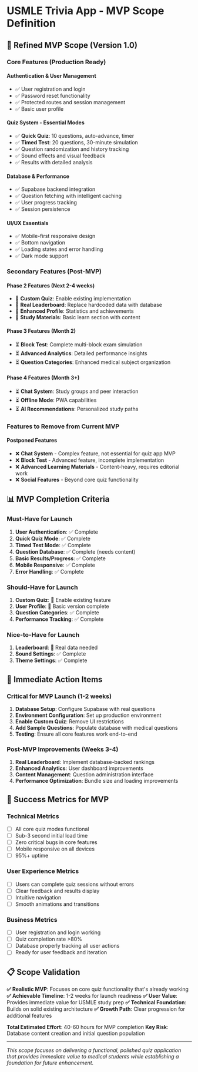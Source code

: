 # USMLE Trivia App - MVP Scope Definition

## 🎯 **Refined MVP Scope (Version 1.0)**

### **Core Features (Production Ready)**

#### **Authentication & User Management**
- ✅ User registration and login
- ✅ Password reset functionality
- ✅ Protected routes and session management
- ✅ Basic user profile

#### **Quiz System - Essential Modes**
- ✅ **Quick Quiz**: 10 questions, auto-advance, timer
- ✅ **Timed Test**: 20 questions, 30-minute simulation
- ✅ Question randomization and history tracking
- ✅ Sound effects and visual feedback
- ✅ Results with detailed analysis

#### **Database & Performance**
- ✅ Supabase backend integration
- ✅ Question fetching with intelligent caching
- ✅ User progress tracking
- ✅ Session persistence

#### **UI/UX Essentials**
- ✅ Mobile-first responsive design
- ✅ Bottom navigation
- ✅ Loading states and error handling
- ✅ Dark mode support

### **Secondary Features (Post-MVP)**

#### **Phase 2 Features (Next 2-4 weeks)**
- 🔄 **Custom Quiz**: Enable existing implementation
- 🔄 **Real Leaderboard**: Replace hardcoded data with database
- 🔄 **Enhanced Profile**: Statistics and achievements
- 🔄 **Study Materials**: Basic learn section with content

#### **Phase 3 Features (Month 2)**
- ⏳ **Block Test**: Complete multi-block exam simulation
- ⏳ **Advanced Analytics**: Detailed performance insights
- ⏳ **Question Categories**: Enhanced medical subject organization

#### **Phase 4 Features (Month 3+)**
- ⏳ **Chat System**: Study groups and peer interaction
- ⏳ **Offline Mode**: PWA capabilities
- ⏳ **AI Recommendations**: Personalized study paths

### **Features to Remove from Current MVP**

#### **Postponed Features**
- ❌ **Chat System** - Complex feature, not essential for quiz app MVP
- ❌ **Block Test** - Advanced feature, incomplete implementation
- ❌ **Advanced Learning Materials** - Content-heavy, requires editorial work
- ❌ **Social Features** - Beyond core quiz functionality

## 📊 **MVP Completion Criteria**

### **Must-Have for Launch**
1. **User Authentication**: ✅ Complete
2. **Quick Quiz Mode**: ✅ Complete  
3. **Timed Test Mode**: ✅ Complete
4. **Question Database**: ✅ Complete (needs content)
5. **Basic Results/Progress**: ✅ Complete
6. **Mobile Responsive**: ✅ Complete
7. **Error Handling**: ✅ Complete

### **Should-Have for Launch**
1. **Custom Quiz**: 🔄 Enable existing feature
2. **User Profile**: 🔄 Basic version complete
3. **Question Categories**: ✅ Complete
4. **Performance Tracking**: ✅ Complete

### **Nice-to-Have for Launch**
1. **Leaderboard**: 🔄 Real data needed
2. **Sound Settings**: ✅ Complete
3. **Theme Settings**: ✅ Complete

## 🚀 **Immediate Action Items**

### **Critical for MVP Launch (1-2 weeks)**
1. **Database Setup**: Configure Supabase with real questions
2. **Environment Configuration**: Set up production environment
3. **Enable Custom Quiz**: Remove UI restrictions
4. **Add Sample Questions**: Populate database with medical questions
5. **Testing**: Ensure all core features work end-to-end

### **Post-MVP Improvements (Weeks 3-4)**
1. **Real Leaderboard**: Implement database-backed rankings
2. **Enhanced Analytics**: User dashboard improvements
3. **Content Management**: Question administration interface
4. **Performance Optimization**: Bundle size and loading improvements

## 🎯 **Success Metrics for MVP**

### **Technical Metrics**
- [ ] All core quiz modes functional
- [ ] Sub-3 second initial load time
- [ ] Zero critical bugs in core features
- [ ] Mobile responsive on all devices
- [ ] 95%+ uptime

### **User Experience Metrics**
- [ ] Users can complete quiz sessions without errors
- [ ] Clear feedback and results display
- [ ] Intuitive navigation
- [ ] Smooth animations and transitions

### **Business Metrics**
- [ ] User registration and login working
- [ ] Quiz completion rate >80%
- [ ] Database properly tracking all user actions
- [ ] Ready for user feedback and iteration

## 📋 **Scope Validation**

**✅ Realistic MVP**: Focuses on core quiz functionality that's already working
**✅ Achievable Timeline**: 1-2 weeks for launch readiness
**✅ User Value**: Provides immediate value for USMLE study prep
**✅ Technical Foundation**: Builds on solid existing architecture
**✅ Growth Path**: Clear progression for additional features

**Total Estimated Effort**: 40-60 hours for MVP completion
**Key Risk**: Database content creation and initial question population

---
*This scope focuses on delivering a functional, polished quiz application that provides immediate value to medical students while establishing a foundation for future enhancement.*